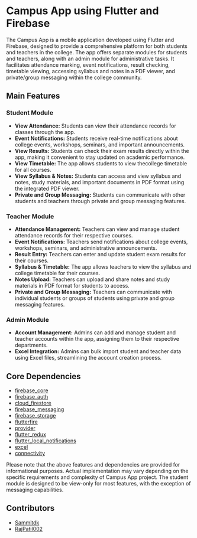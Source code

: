 # Campus App using Flutter and Firebase

The Campus App is a mobile application developed using Flutter and Firebase, designed to provide a comprehensive platform for both students and teachers in the college. The app offers separate modules for students and teachers, along with an admin module for administrative tasks. It facilitates attendance marking, event notifications, result checking, timetable viewing, accessing syllabus and notes in a PDF viewer, and private/group messaging within the college community.

## Main Features

### Student Module
- **View Attendance:** Students can view their attendance records for classes through the app.
- **Event Notifications:** Students receive real-time notifications about college events, workshops, seminars, and important announcements.
- **View Results:** Students can check their exam results directly within the app, making it convenient to stay updated on academic performance.
- **View Timetable:** The app allows students to view thecollege timetable for all courses.
- **View Syllabus & Notes:** Students can access and view syllabus and  notes, study materials, and important documents in PDF format using the integrated PDF viewer.
- **Private and Group Messaging:** Students can communicate with other students and teachers through private and group messaging features.

### Teacher Module
- **Attendance Management:** Teachers can view and manage student attendance records for their respective courses.
- **Event Notifications:** Teachers send notifications about college events, workshops, seminars, and administrative announcements.
- **Result Entry:** Teachers can enter and update student exam results for their courses.
- **Syllabus & Timetable:** The app allows teachers to view the syllabus and college timetable for their courses.
- **Notes Upload:** Teachers can upload and share notes and study materials in PDF format for students to access.
- **Private and Group Messaging:** Teachers can communicate with individual students or groups of students using private and group messaging features.

### Admin Module
- **Account Management:** Admins can add and manage student and teacher accounts within the app, assigning them to their respective departments.
- **Excel Integration:** Admins can bulk import student and teacher data using Excel files, streamlining the account creation process.

## Core Dependencies

- [firebase_core](https://pub.dev/packages/firebase_core)
- [firebase_auth](https://pub.dev/packages/firebase_auth)
- [cloud_firestore](https://pub.dev/packages/cloud_firestore)
- [firebase_messaging](https://pub.dev/packages/firebase_messaging)
- [firebase_storage](https://pub.dev/packages/firebase_storage)
- [flutterfire](https://pub.dev/packages/flutterfire)
- [provider](https://pub.dev/packages/provider)
- [flutter_redux](https://pub.dev/packages/flutter_redux)
- [flutter_local_notifications](https://pub.dev/packages/flutter_local_notifications)
- [excel](https://pub.dev/packages/excel)
- [connectivity](https://pub.dev/packages/connectivity)



Please note that the above features and dependencies are provided for informational purposes. Actual implementation may vary depending on the specific requirements and complexity of Campus App project. The student module is designed to be view-only for most features, with the exception of messaging capabilities.

 ## Contributors

  - [Sammitdk](https://github.com/Sammitdk)
  - [RajPatil002](https://github.com/RajPatil002)
 
